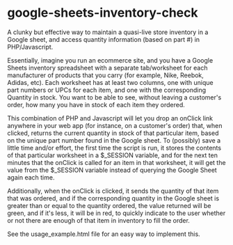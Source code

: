 # google-sheets-inventory-check
A clunky but effective way to maintain a quasi-live store inventory in a Google sheet, and access quantity information (based on part #) in PHP/Javascript.

Essentially, imagine you run an ecommerce site, and you have a Google Sheets inventory spreadsheet with a separate tab/worksheet for each manufacturer of products that you carry (for example, Nike, Reebok, Adidas, etc). Each worksheet has at least two columns, one with unique part numbers or UPCs for each item, and one with the corresponding Quantity in stock. You want to be able to see, without leaving a customer's order, how many you have in stock of each item they ordered.

This combination of PHP and Javascript will let you drop an onClick link anywhere in your web app (for instance, on a customer's order) that, when clicked, returns the current quantity in stock of that particular item, based on the unique part number found in the Google sheet. To (possibly) save a little time and/or effort, the first time the script is run, it stores the contents of that particular worksheet in a $_SESSION variable, and for the next ten minutes that the onClick is called for an item in that worksheet, it will get the value from the $_SESSION variable instead of querying the Google Sheet again each time.

Additionally, when the onClick is clicked, it sends the quantity of that item that was ordered, and if the corresponding quantity in the Google sheet is greater than or equal to the quantity ordered, the value returned will be green, and if it's less, it will be in red, to quickly indicate to the user whether or not there are enough of that item in inventory to fill the order.

See the usage_example.html file for an easy way to implement this.
